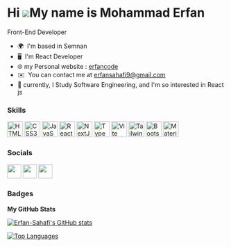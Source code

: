 # Hi ![](https://user-images.githubusercontent.com/18350557/176309783-0785949b-9127-417c-8b55-ab5a4333674e.gif)My name is Mohammad Erfan

Front-End Developer

* 🌍  I'm based in Semnan
* 🖥️  I'm React Developer
* 🌐  my Personal website : [erfancode](https://erfancode.iran.liara.run/)
* ✉️  You can contact me at [erfansahafi9@gmail.com](mailto:erfansahafi9@gmail.com)
* 🚀  currently, I Study Software Engineering, and I'm so interested in React js

### Skills

<p align="left">
<a href="https://developer.mozilla.org/en-US/docs/Glossary/HTML5" target="_blank" rel="noreferrer"><img src="https://raw.githubusercontent.com/danielcranney/readme-generator/main/public/icons/skills/html5-colored.svg" width="36" height="36" alt="HTML5" /></a>
<a href="https://www.w3.org/TR/CSS/#css" target="_blank" rel="noreferrer"><img src="https://raw.githubusercontent.com/danielcranney/readme-generator/main/public/icons/skills/css3-colored.svg" width="36" height="36" alt="CSS3" /></a>
<a href="https://developer.mozilla.org/en-US/docs/Web/JavaScript" target="_blank" rel="noreferrer"><img src="https://raw.githubusercontent.com/danielcranney/readme-generator/main/public/icons/skills/javascript-colored.svg" width="36" height="36" alt="JavaScript" /></a>
<a href="https://reactjs.org/" target="_blank" rel="noreferrer"><img src="https://raw.githubusercontent.com/danielcranney/readme-generator/main/public/icons/skills/react-colored.svg" width="36" height="36" alt="React" /></a>
<!-- <a href="https://redux.js.org/" target="_blank" rel="noreferrer"><img src="https://raw.githubusercontent.com/danielcranney/readme-generator/main/public/icons/skills/redux-colored.svg" width="36" height="36" alt="Redux" /></a> -->
<!-- <a href="https://nodejs.org/en/" target="_blank" rel="noreferrer"><img src="https://raw.githubusercontent.com/danielcranney/readme-generator/main/public/icons/skills/nodejs-colored.svg" width="36" height="36" alt="NodeJS" /></a> -->
<a href="https://nextjs.org/docs" target="_blank" rel="noreferrer"><img src="https://raw.githubusercontent.com/danielcranney/readme-generator/main/public/icons/skills/nextjs-colored-dark.svg" width="36" height="36" alt="NextJs" /></a>
<a href="https://www.typescriptlang.org/" target="_blank" rel="noreferrer"><img src="https://raw.githubusercontent.com/danielcranney/readme-generator/main/public/icons/skills/typescript-colored.svg" width="36" height="36" alt="TypeScript" /></a>
<!-- <a href="https://expressjs.com/" target="_blank" rel="noreferrer"><img src="https://raw.githubusercontent.com/danielcranney/readme-generator/main/public/icons/skills/express-colored-dark.svg" width="36" height="36" alt="Express" /></a> -->
<a href="https://vitejs.dev/" target="_blank" rel="noreferrer"><img src="https://raw.githubusercontent.com/danielcranney/readme-generator/main/public/icons/skills/vite-colored.svg" width="36" height="36" alt="Vite" /></a>
<!-- <a href="https://sass-lang.com/" target="_blank" rel="noreferrer"><img src="https://raw.githubusercontent.com/danielcranney/readme-generator/main/public/icons/skills/sass-colored.svg" width="36" height="36" alt="Sass" /></a> -->
<a href="https://tailwindcss.com/" target="_blank" rel="noreferrer"><img src="https://raw.githubusercontent.com/danielcranney/readme-generator/main/public/icons/skills/tailwindcss-colored.svg" width="36" height="36" alt="TailwindCSS" /></a>
<a href="https://getbootstrap.com/" target="_blank" rel="noreferrer"><img src="https://raw.githubusercontent.com/danielcranney/readme-generator/main/public/icons/skills/bootstrap-colored.svg" width="36" height="36" alt="Bootstrap" /></a>
<a href="https://mui.com/" target="_blank" rel="noreferrer"><img src="https://raw.githubusercontent.com/danielcranney/readme-generator/main/public/icons/skills/materialui-colored.svg" width="36" height="36" alt="Material UI" /></a>
</p>

### Socials

<p align="left"> <a href="https://www.github.com/Erfan-Sahafi" target="_blank" rel="noreferrer"><img src="https://raw.githubusercontent.com/danielcranney/readme-generator/main/public/icons/socials/github-dark.svg" width="32" height="32" /></a> <a href="https://www.linkedin.com/in/erfan-sahafi" target="_blank" rel="noreferrer"><img src="https://raw.githubusercontent.com/danielcranney/readme-generator/main/public/icons/socials/linkedin.svg" width="32" height="32" /></a> <a href="https://instagram.com/erfan_sahafi?igshid=NTc4MTIwNjQ2YQ==" target="_blank" rel="noreferrer"><img src="https://raw.githubusercontent.com/danielcranney/readme-generator/main/public/icons/socials/instagram.svg" width="32" height="32" /></a>
</p>

### Badges

<b>My GitHub Stats</b>

<a href="http://www.github.com/Erfan-Sahafi"><img src="https://github-readme-stats.vercel.app/api?username=Erfan-Sahafi&show_icons=true&hide=&count_private=true&title_color=3382ed&text_color=ffffff&icon_color=6366f1&bg_color=181824&hide_border=true&show_icons=true" alt="Erfan-Sahafi's GitHub stats" /></a>

<a href="https://github.com/Erfan-Sahafi" align="left"><img src="https://github-readme-stats.vercel.app/api/top-langs/?username=Erfan-Sahafi&langs_count=10&title_color=3382ed&text_color=ffffff&icon_color=6366f1&bg_color=181824&hide_border=true&locale=en&custom_title=Top%20%Languages" alt="Top Languages" /></a>

<!-- <b>Top Repositories</b> -->

<!-- <div width="100%" align="center"><a href="https://github.com/Erfan-Sahafi/aparatchi" align="left"><img align="left" width="45%" src="https://github-readme-stats.vercel.app/api/pin/?username=javadshoja&repo=aparatchi&title_color=3382ed&text_color=ffffff&icon_color=6366f1&bg_color=181824&hide_border=true&locale=en" /></a><a href="https://github.com/javadshoja/UFO-chat" align="right"><img align="right" width="45%" src="https://github-readme-stats.vercel.app/api/pin/?username=javadshoja&repo=UFO-chat&title_color=3382ed&text_color=ffffff&icon_color=6366f1&bg_color=181824&hide_border=true&locale=en" /></a></div><br /><br /><br /><br /><br /><br /><br />

<div width="100%" align="center"><a href="https://github.com/javadshoja/NasirKhusraw" align="left"><img align="left" width="45%" src="https://github-readme-stats.vercel.app/api/pin/?username=javadshoja&repo=NasirKhusraw&title_color=3382ed&text_color=ffffff&icon_color=6366f1&bg_color=181824&hide_border=true&locale=en" /></a></div> -->

